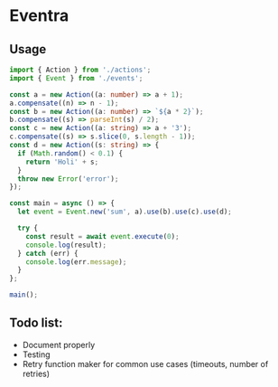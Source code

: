 # Eventra

## Usage

```ts
import { Action } from './actions';
import { Event } from './events';

const a = new Action((a: number) => a + 1);
a.compensate((n) => n - 1);
const b = new Action((a: number) => `${a * 2}`);
b.compensate((s) => parseInt(s) / 2);
const c = new Action((a: string) => a + '3');
c.compensate((s) => s.slice(0, s.length - 1));
const d = new Action((s: string) => {
  if (Math.random() < 0.1) {
    return 'Holi' + s;
  }
  throw new Error('error');
});

const main = async () => {
  let event = Event.new('sum', a).use(b).use(c).use(d);

  try {
    const result = await event.execute(0);
    console.log(result);
  } catch (err) {
    console.log(err.message);
  }
};

main();

```

## Todo list:

- Document properly
- Testing
- Retry function maker for common use cases (timeouts, number of retries)
